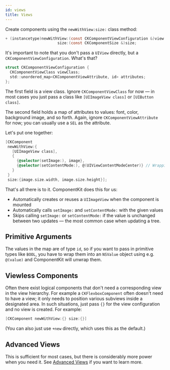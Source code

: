 ```yaml
---
id: views
title: Views
---
```


Create components using the `newWithView:size:` class method:

```objectivec
+ (instancetype)newWithView:(const CKComponentViewConfiguration &)view
                       size:(const CKComponentSize &)size;
```

It's important to note that you don't pass a `UIView` directly, but a `CKComponentViewConfiguration`. What's that?

```objectivec
struct CKComponentViewConfiguration {
  CKComponentViewClass viewClass;
  std::unordered_map<CKComponentViewAttribute, id> attributes;
};
```

The first field is a view class. Ignore `CKComponentViewClass` for now — in most cases you just pass a class like `[UIImageView class]` or `[UIButton class]`.

The second field holds a map of attributes to values: font, color, background image, and so forth. Again, ignore `CKComponentViewAttribute` for now; you can usually use a `SEL` as the attribute.

Let's put one together:

```objectivec
[CKComponent
 newWithView:{
   [UIImageView class],
   {
     {@selector(setImage:), image},
     {@selector(setContentMode:), @(UIViewContentModeCenter)} // Wrapping into an NSNumber
   }
 }
 size:{image.size.width, image.size.height}];
```

That's all there is to it. ComponentKit does this for us:

- Automatically creates or reuses a `UIImageView` when the component is mounted
- Automatically calls `setImage:` and `setContentMode:` with the given values
- Skips calling `setImage:` or `setContentMode:` if the value is unchanged between two updates — the most common case when updating a tree.

## Primitive Arguments

The values in the map are of type `id`, so if you want to pass in primitive types like `BOOL`, you have to wrap them into an `NSValue` object using e.g. `@(value)` and ComponentKit will unwrap them.

## Viewless Components

Often there exist logical components that don't need a corresponding view in the view hierarchy. For example a `CKFlexboxComponent` often doesn't need to have a view; it only needs to position various subviews inside a designated area. In such situations, just pass `{}` for the view configuration and no view is created. For example:

```objectivec
[CKComponent newWithView:{} size:{}]
```

(You can also just use `+new` directly, which uses this as the default.)

## Advanced Views

This is sufficient for most cases, but there is considerably more power when you need it. See [Advanced Views](./advanced-views) if you want to learn more.
